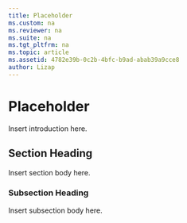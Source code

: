 ```yaml
---
title: Placeholder
ms.custom: na
ms.reviewer: na
ms.suite: na
ms.tgt_pltfrm: na
ms.topic: article
ms.assetid: 4782e39b-0c2b-4bfc-b9ad-abab39a9cce8
author: Lizap
---
```

# Placeholder
Insert introduction here.

## Section Heading
Insert section body here.

### Subsection Heading
Insert subsection body here.

